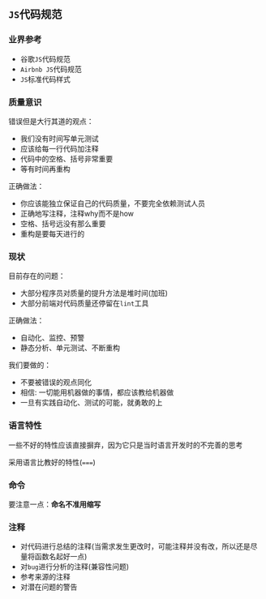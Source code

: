 ## `JS`代码规范
### 业界参考
* 谷歌`JS`代码规范
* `Airbnb JS`代码规范
* `JS`标准代码样式

### 质量意识
错误但是大行其道的观点：

* 我们没有时间写单元测试
* 应该给每一行代码加注释
* 代码中的空格、括号非常重要
* 等有时间再重构

正确做法：  

* 你应该能独立保证自己的代码质量，不要完全依赖测试人员
* 正确地写注释，注释why而不是how
* 空格、括号远没有那么重要
* 重构是要每天进行的

### 现状

目前存在的问题：

* 大部分程序员对质量的提升方法是堆时间(加班)
* 大部分前端对代码质量还停留在`lint`工具

正确做法：  
* 自动化、监控、预警
* 静态分析、单元测试、不断重构


我们要做的： 

* 不要被错误的观点同化
* 相信: 一切能用机器做的事情，都应该教给机器做
* 一旦有实践自动化、测试的可能，就勇敢的上

### 语言特性
一些不好的特性应该直接摒弃，因为它只是当时语言开发时的不完善的思考

采用语言比教好的特性(`===`)

### 命令

要注意一点：**命名不准用缩写**

### 注释
* 对代码进行总结的注释(当需求发生更改时，可能注释并没有改，所以还是尽量将函数名起好一点)
* 对`bug`进行分析的注释(兼容性问题)
* 参考来源的注释
* 对潜在问题的警告
